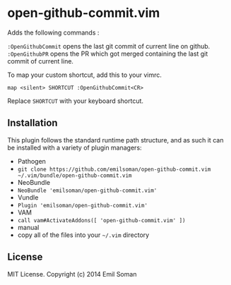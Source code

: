 open-github-commit.vim
======================

Adds the following commands :

`:OpenGithubCommit` opens the last git commit of current line on github.  
`:OpenGithubPR` opens the PR which got merged containing the last git commit of current line.

To map your custom shortcut, add this to your vimrc.

    map <silent> SHORTCUT :OpenGithubCommit<CR>

Replace `SHORTCUT` with your keyboard shortcut.

## Installation

This plugin follows the standard runtime path structure, and as such it can be installed with a variety of plugin managers:

*  Pathogen
  *  `git clone https://github.com/emilsoman/open-github-commit.vim ~/.vim/bundle/open-github-commit.vim`
*  NeoBundle
  *  `NeoBundle 'emilsoman/open-github-commit.vim'`
*  Vundle
  *  `Plugin 'emilsoman/open-github-commit.vim'`
*  VAM
  *  `call vam#ActivateAddons([ 'open-github-commit.vim' ])`
*  manual
  *  copy all of the files into your `~/.vim` directory


## License

MIT License. Copyright (c) 2014 Emil Soman
